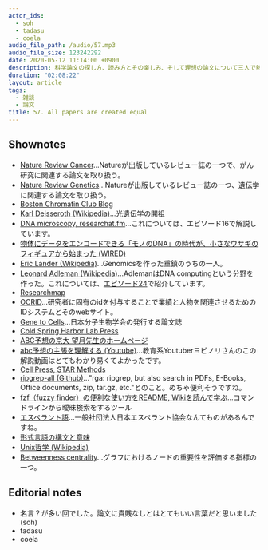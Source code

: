 ```yaml
---
actor_ids:
  - soh
  - tadasu
  - coela
audio_file_path: /audio/57.mp3
audio_file_size: 123242292
date: 2020-05-12 11:14:00 +0900
description: 科学論文の探し方、読み方とその楽しみ、そして理想の論文について三人で熱っぽく話しました。
duration: "02:08:22"
layout: article
tags:
  - 雑談
  - 論文
title: 57. All papers are created equal
---
```


## Shownotes
- [Nature Review Cancer](https://www.nature.com/nrc/)...Natureが出版しているレビュー誌の一つで、がん研究に関連する論文を取り扱う。
- [Nature Review Genetics](https://www.nature.com/nrg/)...Natureが出版しているレビュー誌の一つ、遺伝学に関連する論文を取り扱う。
- [Boston Chromatin Club Blog](https://seeber.fas.harvard.edu/blog)
- [Karl Deisseroth (Wikipedia)](https://ja.wikipedia.org/wiki/%E3%82%AB%E3%83%BC%E3%83%AB%E3%83%BB%E3%83%80%E3%82%A4%E3%82%BB%E3%83%AD%E3%82%B9)...光遺伝学の開祖
- [DNA microscopy, researchat.fm](https://researchat.fm/episode/16)...これについては、エピソード16で解説しています。
- [物体にデータをエンコードできる「モノのDNA」の時代が、小さなウサギのフィギュアから始まった (WIRED)](https://wired.jp/2020/03/02/these-plastic-bunnies-got-a-dna-upgrade-next-up-the-world/)
- [Eric Lander (Wikipedia)](https://en.wikipedia.org/wiki/Eric_Lander)...Genomicsを作った重鎮のうちの一人。
- [Leonard Adleman (Wikipedia)](https://en.wikipedia.org/wiki/Leonard_Adleman)...AdlemanはDNA computingという分野を作った。これについては、[エピソード24](https://researchat.fm/episode/24)で紹介しています。
- [Researchmap](https://researchmap.jp/)
- [OCRID](https://orcid.org/)...研究者に固有のidを付与することで業績と人物を関連させるためのIDシステムとそのwebサイト。
- [Gene to Cells](https://www.mbsj.jp/gtc/)...日本分子生物学会の発行する論文誌
- [Cold Spring Harbor Lab Press](https://www.cshlpress.com/default.tpl?cart=1589264267820746297)
- [ABC予想の京大 望月先生のホームページ](http://www.kurims.kyoto-u.ac.jp/~motizuki/)
- [abc予想の主張を理解する (Youtube)](https://www.youtube.com/watch?v=PIUCfN08p8M)...教育系Youtuberヨビノリさんのこの解説動画はとてもわかり易くてよかったです。
- [Cell Press, STAR Methods](https://www.cell.com/star-methods)
- [ripgrep-all (Github)](https://github.com/phiresky/ripgrep-all)..."rga: ripgrep, but also search in PDFs, E-Books, Office documents, zip, tar.gz, etc."とのこと。めちゃ便利そうですね。
- [fzf（fuzzy finder）の便利な使い方をREADME, Wikiを読んで学ぶ](https://wonderwall.hatenablog.com/entry/2017/10/06/063000)...コマンドラインから曖昧検索をするツール
- [エスペラント語](https://www.jei.or.jp/5hunkan-kouza/)...一般社団法人日本エスペラント協会なんてものがあるんですね。
- [形式言語の構文と意味](http://home.a00.itscom.net/hatada/lp2016/chap02/formal-language.html)
- [Unix哲学 (Wikipedia)](https://ja.wikipedia.org/wiki/UNIX%E5%93%B2%E5%AD%A6)
- [Betweenness centrality](https://en.wikipedia.org/wiki/Betweenness_centrality)...グラフにおけるノードの重要性を評価する指標の一つ。

## Editorial notes
- 名言？が多い回でした。論文に貴賎なしとはとてもいい言葉だと思いました (soh)
- tadasu
- coela
